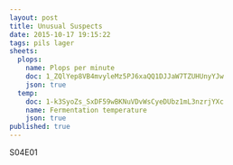 ```yaml
---
layout: post
title: Unusual Suspects
date: 2015-10-17 19:15:22
tags: pils lager
sheets:
  plops:
    name: Plops per minute
    doc: 1_ZQlYep8VB4mvyleMz5PJ6xaQQ1DJJaW7TZUHUnyYJw
    json: true
  temp:
    doc: 1-k3SyoZs_SxDF59wBKNuVDvWsCyeDUbz1mL3nzrjYXc
    name: Fermentation temperature
    json: true
published: true
---
```


S04E01
